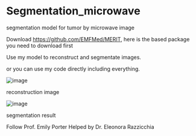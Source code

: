 # Segmentation_microwave
segmentation model for tumor by microwave image

Download https://github.com/EMFMed/MERIT, here is the based package you need to download first

Use my model to reconstruct and segmentate images.

or you can use my code directly including everything.

![image](https://github.com/user-attachments/assets/38ba5941-b3b2-4d76-b771-c7502418ba5c)

reconstruction image

![image](https://github.com/user-attachments/assets/d4e6606f-ce33-4198-9b7c-2829d5c992a5)

segmentation result

Follow Prof. Emily Porter
Helped by Dr. Eleonora Razzicchia
